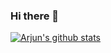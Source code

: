 ### Hi there 👋

<!--
**arjun069/arjun069** is a ✨ _special_ ✨ repository because its `README.md` (this file) appears on your GitHub profile.

Here are some ideas to get you started:

- 🔭 I’m currently working on ...
- 🌱 I’m currently learning ...
- 👯 I’m looking to collaborate on ...
- 🤔 I’m looking for help with ...
- 💬 Ask me about ...
- 📫 How to reach me: ...
- 😄 Pronouns: ...
- ⚡ Fun fact: ...
-->

[![Arjun's github stats](https://github-readme-stats.vercel.app/api?username=arjun069&show_icons=true&theme=radical)](https://github.com/anuraghazra/github-readme-stats)
